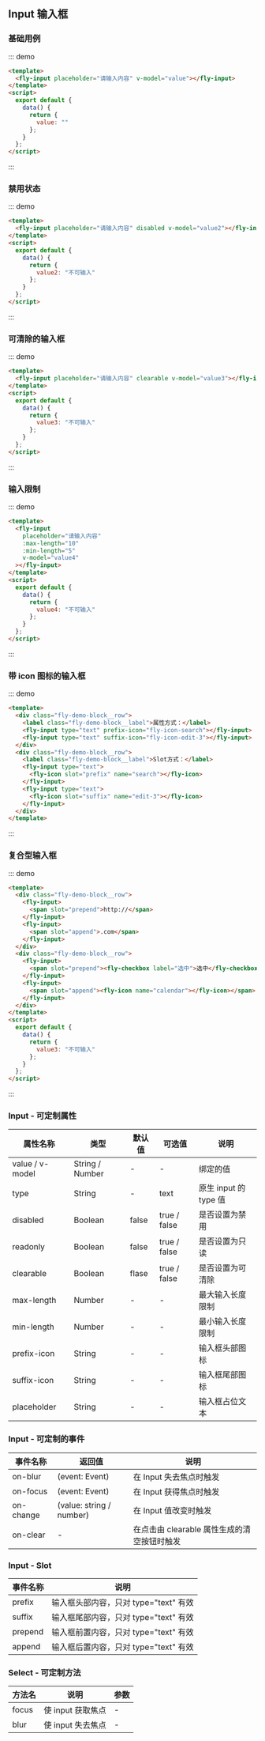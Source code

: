 <script>
module.exports =  {
    data(){
        return {
            value:'',
            value2:'不可输入',
            value3:'',
            value4:''
        }
    }
}
</script>

## Input 输入框

### 基础用例

::: demo

```html
<template>
  <fly-input placeholder="请输入内容" v-model="value"></fly-input>
</template>
<script>
  export default {
    data() {
      return {
        value: ""
      };
    }
  };
</script>
```

:::

### 禁用状态

::: demo

```html
<template>
  <fly-input placeholder="请输入内容" disabled v-model="value2"></fly-input>
</template>
<script>
  export default {
    data() {
      return {
        value2: "不可输入"
      };
    }
  };
</script>
```

:::

### 可清除的输入框

::: demo

```html
<template>
  <fly-input placeholder="请输入内容" clearable v-model="value3"></fly-input>
</template>
<script>
  export default {
    data() {
      return {
        value3: "不可输入"
      };
    }
  };
</script>
```

:::

### 输入限制

::: demo

```html
<template>
  <fly-input
    placeholder="请输入内容"
    :max-length="10"
    :min-length="5"
    v-model="value4"
  ></fly-input>
</template>
<script>
  export default {
    data() {
      return {
        value4: "不可输入"
      };
    }
  };
</script>
```

:::

### 带 icon 图标的输入框

::: demo

```html
<template>
  <div class="fly-demo-block__row">
    <label class="fly-demo-block__label">属性方式：</label>
    <fly-input type="text" prefix-icon="fly-icon-search"></fly-input>
    <fly-input type="text" suffix-icon="fly-icon-edit-3"></fly-input>
  </div>
  <div class="fly-demo-block__row">
    <label class="fly-demo-block__label">Slot方式：</label>
    <fly-input type="text">
      <fly-icon slot="prefix" name="search"></fly-icon>
    </fly-input>
    <fly-input type="text">
      <fly-icon slot="suffix" name="edit-3"></fly-icon>
    </fly-input>
  </div>
</template>
```

:::

### 复合型输入框

::: demo

```html
<template>
  <div class="fly-demo-block__row">
    <fly-input>
      <span slot="prepend">http://</span>
    </fly-input>
    <fly-input>
      <span slot="append">.com</span>
    </fly-input>
  </div>
  <div class="fly-demo-block__row">
    <fly-input>
      <span slot="prepend"><fly-checkbox label="选中">选中</fly-checkbox></span>
    </fly-input>
    <fly-input>
      <span slot="append"><fly-icon name="calendar"></fly-icon></span>
    </fly-input>
  </div>
</template>
<script>
  export default {
    data() {
      return {
        value3: "不可输入"
      };
    }
  };
</script>
```

:::

### Input - 可定制属性

| 属性名称        | 类型            | 默认值 | 可选值       | 说明                  |
| --------------- | --------------- | ------ | ------------ | --------------------- |
| value / v-model | String / Number | -      | -            | 绑定的值              |
| type            | String          | -      | text         | 原生 input 的 type 值 |
| disabled        | Boolean         | false  | true / false | 是否设置为禁用        |
| readonly        | Boolean         | false  | true / false | 是否设置为只读        |
| clearable       | Boolean         | flase  | true / false | 是否设置为可清除      |
| max-length      | Number          | -      | -            | 最大输入长度限制      |
| min-length      | Number          | -      | -            | 最小输入长度限制      |
| prefix-icon     | String          | -      | -            | 输入框头部图标        |
| suffix-icon     | String          | -      | -            | 输入框尾部图标        |
| placeholder     | String          | -      | -            | 输入框占位文本        |

### Input - 可定制的事件

| 事件名称  | 返回值                   | 说明                                        |
| --------- | ------------------------ | ------------------------------------------- |
| on-blur   | (event: Event)           | 在 Input 失去焦点时触发                     |
| on-focus  | (event: Event)           | 在 Input 获得焦点时触发                     |
| on-change | (value: string / number) | 在 Input 值改变时触发                       |
| on-clear  | -                        | 在点击由 clearable 属性生成的清空按钮时触发 |

### Input - Slot

| 事件名称 | 说明                                  |
| -------- | ------------------------------------- |
| prefix   | 输入框头部内容，只对 type="text" 有效 |
| suffix   | 输入框尾部内容，只对 type="text" 有效 |
| prepend  | 输入框前置内容，只对 type="text" 有效 |
| append   | 输入框后置内容，只对 type="text" 有效 |

### Select - 可定制方法

| 方法名 | 说明              | 参数 |
| ------ | ----------------- | ---- |
| focus  | 使 input 获取焦点 | -    |
| blur   | 使 input 失去焦点 | -    |
